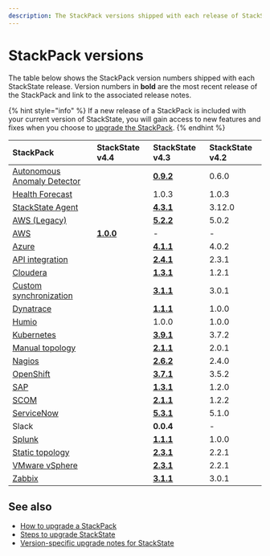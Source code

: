 ```yaml
---
description: The StackPack versions shipped with each release of StackState.
---
```


# StackPack versions

The table below shows the StackPack version numbers shipped with each StackState release. Version numbers in **bold** are the most recent release of the StackPack and link to the associated release notes.

{% hint style="info" %}
If a new release of a StackPack is included with your current version of StackState, you will gain access to new features and fixes when you choose to [upgrade the StackPack](../../stackpacks/about-stackpacks.md#upgrade-a-stackpack).
{% endhint %}

| StackPack | StackState v4.4 | StackState v4.3 | StackState v4.2 |
| :--- | :--- | :--- | :--- |
| [Autonomous Anomaly Detector](../../stackpacks/add-ons/aad.md) |  | [**0.9.2**](../../stackpacks/add-ons/aad.md#release-notes) | 0.6.0 |
| [Health Forecast](../../stackpacks/add-ons/health-forecast.md) |  | 1.0.3 | 1.0.3 |
| [StackState Agent](../../stackpacks/integrations/agent.md) |  | [**4.3.1**](../../stackpacks/integrations/agent.md#release-notes) | 3.12.0 |
| [AWS (Legacy)](../../stackpacks/integrations/aws/aws-legacy.md) |  | [**5.2.2**](../../stackpacks/integrations/aws/aws-legacy.md#release-notes) | 5.0.2 |
| [AWS](../../stackpacks/integrations/aws/aws.md) | [**1.0.0**](../../stackpacks/integrations/aws/aws-legacy.md#release-notes) | - | - |
| [Azure](../../stackpacks/integrations/azure.md) |  | [**4.1.1**](../../stackpacks/integrations/azure.md#release-notes) | 4.0.2 |
| [API integration](../../stackpacks/integrations/api-integration.md) |  | [**2.4.1**](../../stackpacks/integrations/api-integration.md#release-notes) | 2.3.1 |
| [Cloudera](../../stackpacks/integrations/cloudera.md) |  | [**1.3.1**](../../stackpacks/integrations/cloudera.md#release-notes) | 1.2.1 |
| [Custom synchronization](../../stackpacks/integrations/customsync.md) |  | [**3.1.1**](https://github.com/StackVista/stackpack-autosync/blob/master/RELEASE.md) | 3.0.1 |
| [Dynatrace](../../stackpacks/integrations/dynatrace.md) |  | [**1.1.1**](../../stackpacks/integrations/dynatrace.md#release-notes) | 1.0.0 |
| [Humio](../../stackpacks/integrations/humio.md) |  | 1.0.0 | 1.0.0 |
| [Kubernetes](../../stackpacks/integrations/kubernetes.md) |  | [**3.9.1**](../../stackpacks/integrations/kubernetes.md#release-notes) | 3.7.2 |
| [Manual topology](../../stackpacks/integrations/manualtopo.md) |  | [**2.1.1**](../../stackpacks/integrations/manualtopo.md#release-notes) | 2.0.1 |
| [Nagios](../../stackpacks/integrations/nagios.md) |  | [**2.6.2**](../../stackpacks/integrations/nagios.md#release-notes) | 2.4.0 |
| [OpenShift](../../stackpacks/integrations/openshift.md) |  | [**3.7.1**](../../stackpacks/integrations/openshift.md#release-notes) | 3.5.2 |
| [SAP](../../stackpacks/integrations/sap.md) |  | [**1.3.1**](https://github.com/StackVista/stackpack-sap/blob/master/src/main/stackpack/resources/RELEASE.md) | 1.2.0 |
| [SCOM](../../stackpacks/integrations/scom.md) |  | [**2.1.1**](../../stackpacks/integrations/scom.md#release-notes) | 1.2.2 |
| [ServiceNow](../../stackpacks/integrations/servicenow.md) |  | [**5.3.1**](../../stackpacks/integrations/servicenow.md#release-notes) | 5.1.0 |
| Slack |  | **0.0.4** | - |
| [Splunk](../../stackpacks/integrations/splunk/splunk_stackpack.md) |  | [**1.1.1**](https://github.com/StackVista/stackpack-splunk/blob/master/RELEASE.md) | 1.0.0 |
| [Static topology](../../stackpacks/integrations/static_topology.md) |  | [**2.3.1**](../../stackpacks/integrations/static_topology.md#release-notes) | 2.2.1 |
| [VMware vSphere](../../stackpacks/integrations/vsphere.md) |  | [**2.3.1**](../../stackpacks/integrations/vsphere.md#release-notes) | 2.2.1 |
| [Zabbix](../../stackpacks/integrations/zabbix.md) |  | [**3.1.1**](../../stackpacks/integrations/zabbix.md#release-notes) | 3.0.1 |

## See also

* [How to upgrade a StackPack](../../stackpacks/about-stackpacks.md#upgrade-a-stackpack)
* [Steps to upgrade StackState](steps-to-upgrade.md)
* [Version-specific upgrade notes for StackState](version-specific-upgrade-instructions.md)

